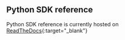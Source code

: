 ## Python SDK reference

Python SDK reference is currently hosted on [ReadTheDocs](https://carto-python.readthedocs.io/en/latest/modules.html){:target="_blank"}
